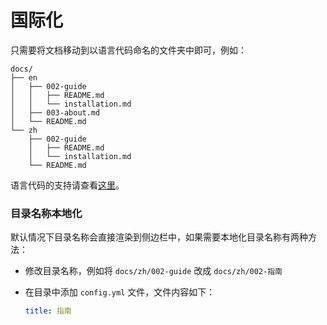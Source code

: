 # 国际化

只需要将文档移动到以语言代码命名的文件夹中即可，例如：

```
docs/
├── en
│   ├── 002-guide
│   │   ├── README.md
│   │   └── installation.md
│   ├── 003-about.md
│   └── README.md
└── zh
    ├── 002-guide
    │   ├── README.md
    │   └── installation.md
    └── README.md
```

语言代码的支持请查看[这里](https://github.com/mantou132/gem-book/blob/master/src/bin/lang.json)。

### 目录名称本地化

默认情况下目录名称会直接渲染到侧边栏中，如果需要本地化目录名称有两种方法：

- 修改目录名称，例如将 `docs/zh/002-guide` 改成 `docs/zh/002-指南`
- 在目录中添加 `config.yml` 文件，文件内容如下：

  ```yml
  title: 指南
  ```

